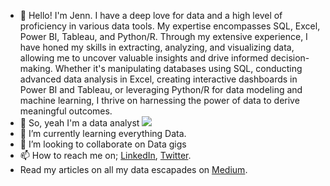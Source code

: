 - 👋 
Hello! I'm Jenn.
I have a deep love for data and a high level of proficiency in various data tools. My expertise encompasses SQL, Excel, Power BI, Tableau, and Python/R. Through my extensive experience, I have honed my skills in extracting, analyzing, and visualizing data, allowing me to uncover valuable insights and drive informed decision-making. Whether it's manipulating databases using SQL, conducting advanced data analysis in Excel, creating interactive dashboards in Power BI and Tableau, or leveraging Python/R for data modeling and machine learning, I thrive on harnessing the power of data to derive meaningful outcomes.
- 👀   So, yeah I'm a data analyst
  ![](https://www.google.com/url?sa=i&url=https%3A%2F%2Fgiphy.com%2Fexplore%2Fdatanerd&psig=AOvVaw1AwlNGMRUL-HmJmMBQ6_LJ&ust=1687347083160000&source=images&cd=vfe&ved=0CBEQjRxqFwoTCOjv8O7f0f8CFQAAAAAdAAAAABAE.svg)
- 🌱 I’m currently learning everything Data.
- 💞️ I’m looking to collaborate on Data gigs
- 📫 How to reach me on; [LinkedIn](https://www.linkedin.com/in/jennifer-okeke-20a677187/), [Twitter](https://twitter.com/jenni__eee).
- Read my articles on all my data escapades on [Medium](https://medium.com/@okekejennifer03).

<!---
Jennie4Data/Jennie4Data is a ✨ special ✨ repository because its `README.md` (this file) appears on your GitHub profile.
You can click the Preview link to take a look at your changes.
--->
